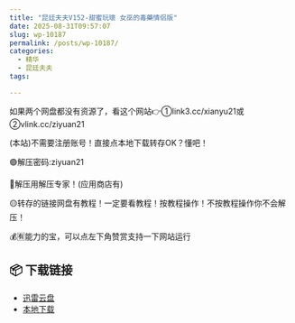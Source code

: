 ```yaml
---
title: "昆廷夫夫V152-甜蜜玩瓌 女巫的毒藥情侣版"
date: 2025-08-31T09:57:07
slug: wp-10187
permalink: /posts/wp-10187/
categories:
  - 精华
  - 昆廷夫夫
tags:

---
```


如果两个网盘都没有资源了，看这个网站👉①link3.cc/xianyu21或②vlink.cc/ziyuan21

(本站)不需要注册账号！直接点本地下载转存OK？懂吧！

🟢解压密码:ziyuan21

🔵解压用解压专家！(应用商店有)

🟡转存的链接网盘有教程！一定要看教程！按教程操作！不按教程操作你不会解压！

💰🈶能力的宝，可以点左下角赞赏支持一下网站运行

## 📦 下载链接
- [迅雷云盘](https://blziyuan21.com/pay-download/10187?key=c16197a937&down_id=0)
- [本地下载](https://blziyuan21.com/pay-download/10187?key=c16197a937&down_id=1)

